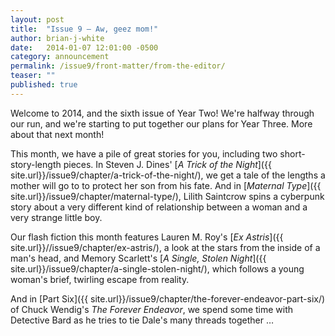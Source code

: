 ```yaml
---
layout: post
title:  "Issue 9 — Aw, geez mom!"
author: brian-j-white
date:   2014-01-07 12:01:00 -0500
category: announcement
permalink: /issue9/front-matter/from-the-editor/
teaser: ""
published: true
---
```


Welcome to 2014, and the sixth issue of Year Two! We're halfway through our run, and we're starting to put together our plans for Year Three. More about that next month!

This month, we have a pile of great stories for you, including two short-story-length pieces. In Steven J. Dines' [_A Trick of the Night_]({{ site.url}}/issue9/chapter/a-trick-of-the-night/), we get a tale of the lengths a mother will go to to protect her son from his fate. And in [_Maternal Type_]({{ site.url}}/issue9/chapter/maternal-type/), Lilith Saintcrow spins a cyberpunk story about a very different kind of relationship between a woman and a very strange little boy.

Our flash fiction this month features Lauren M. Roy's [_Ex Astris_]({{ site.url}}//issue9/chapter/ex-astris/), a look at the stars from the inside of a man's head, and Memory Scarlett's [_A Single, Stolen Night_]({{ site.url}}/issue9/chapter/a-single-stolen-night/), which follows a young woman's brief, twirling escape from reality.

And in [Part Six]({{ site.url}}/issue9/chapter/the-forever-endeavor-part-six/) of Chuck Wendig's _The Forever Endeavor_, we spend some time with Detective Bard as he tries to tie Dale's many threads together …
